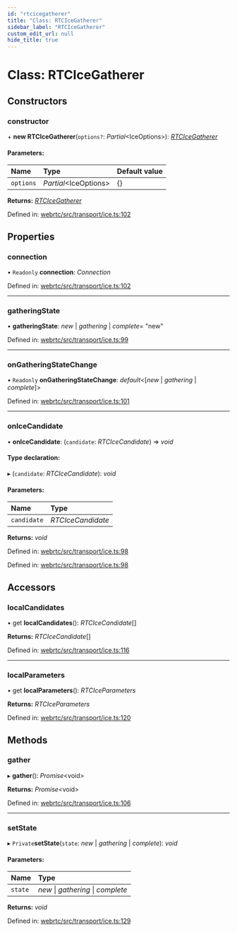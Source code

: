 ```yaml
---
id: "rtcicegatherer"
title: "Class: RTCIceGatherer"
sidebar_label: "RTCIceGatherer"
custom_edit_url: null
hide_title: true
---
```


# Class: RTCIceGatherer

## Constructors

### constructor

\+ **new RTCIceGatherer**(`options?`: *Partial*<IceOptions\>): [*RTCIceGatherer*](rtcicegatherer.md)

#### Parameters:

Name | Type | Default value |
:------ | :------ | :------ |
`options` | *Partial*<IceOptions\> | {} |

**Returns:** [*RTCIceGatherer*](rtcicegatherer.md)

Defined in: [webrtc/src/transport/ice.ts:102](https://github.com/shinyoshiaki/werift-webrtc/blob/ad4c7a5/packages/webrtc/src/transport/ice.ts#L102)

## Properties

### connection

• `Readonly` **connection**: *Connection*

Defined in: [webrtc/src/transport/ice.ts:102](https://github.com/shinyoshiaki/werift-webrtc/blob/ad4c7a5/packages/webrtc/src/transport/ice.ts#L102)

___

### gatheringState

• **gatheringState**: *new* \| *gathering* \| *complete*= "new"

Defined in: [webrtc/src/transport/ice.ts:99](https://github.com/shinyoshiaki/werift-webrtc/blob/ad4c7a5/packages/webrtc/src/transport/ice.ts#L99)

___

### onGatheringStateChange

• `Readonly` **onGatheringStateChange**: *default*<[*new* \| *gathering* \| *complete*]\>

Defined in: [webrtc/src/transport/ice.ts:101](https://github.com/shinyoshiaki/werift-webrtc/blob/ad4c7a5/packages/webrtc/src/transport/ice.ts#L101)

___

### onIceCandidate

• **onIceCandidate**: (`candidate`: *RTCIceCandidate*) => *void*

#### Type declaration:

▸ (`candidate`: *RTCIceCandidate*): *void*

#### Parameters:

Name | Type |
:------ | :------ |
`candidate` | *RTCIceCandidate* |

**Returns:** *void*

Defined in: [webrtc/src/transport/ice.ts:98](https://github.com/shinyoshiaki/werift-webrtc/blob/ad4c7a5/packages/webrtc/src/transport/ice.ts#L98)

Defined in: [webrtc/src/transport/ice.ts:98](https://github.com/shinyoshiaki/werift-webrtc/blob/ad4c7a5/packages/webrtc/src/transport/ice.ts#L98)

## Accessors

### localCandidates

• get **localCandidates**(): *RTCIceCandidate*[]

**Returns:** *RTCIceCandidate*[]

Defined in: [webrtc/src/transport/ice.ts:116](https://github.com/shinyoshiaki/werift-webrtc/blob/ad4c7a5/packages/webrtc/src/transport/ice.ts#L116)

___

### localParameters

• get **localParameters**(): *RTCIceParameters*

**Returns:** *RTCIceParameters*

Defined in: [webrtc/src/transport/ice.ts:120](https://github.com/shinyoshiaki/werift-webrtc/blob/ad4c7a5/packages/webrtc/src/transport/ice.ts#L120)

## Methods

### gather

▸ **gather**(): *Promise*<void\>

**Returns:** *Promise*<void\>

Defined in: [webrtc/src/transport/ice.ts:106](https://github.com/shinyoshiaki/werift-webrtc/blob/ad4c7a5/packages/webrtc/src/transport/ice.ts#L106)

___

### setState

▸ `Private`**setState**(`state`: *new* \| *gathering* \| *complete*): *void*

#### Parameters:

Name | Type |
:------ | :------ |
`state` | *new* \| *gathering* \| *complete* |

**Returns:** *void*

Defined in: [webrtc/src/transport/ice.ts:129](https://github.com/shinyoshiaki/werift-webrtc/blob/ad4c7a5/packages/webrtc/src/transport/ice.ts#L129)
